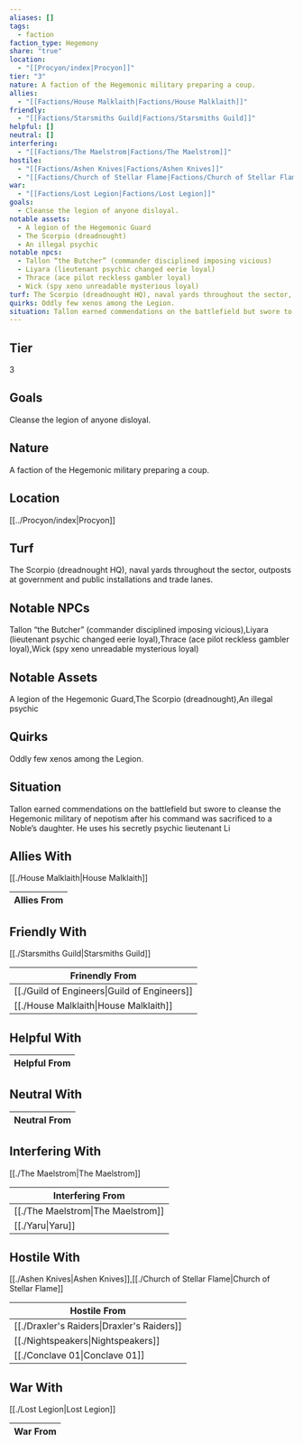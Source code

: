 ```yaml
---
aliases: []
tags:
  - faction
faction_type: Hegemony
share: "true"
location:
  - "[[Procyon/index|Procyon]]"
tier: "3"
nature: A faction of the Hegemonic military preparing a coup.
allies:
  - "[[Factions/House Malklaith|Factions/House Malklaith]]"
friendly:
  - "[[Factions/Starsmiths Guild|Factions/Starsmiths Guild]]"
helpful: []
neutral: []
interfering:
  - "[[Factions/The Maelstrom|Factions/The Maelstrom]]"
hostile:
  - "[[Factions/Ashen Knives|Factions/Ashen Knives]]"
  - "[[Factions/Church of Stellar Flame|Factions/Church of Stellar Flame]]"
war:
  - "[[Factions/Lost Legion|Factions/Lost Legion]]"
goals:
  - Cleanse the legion of anyone disloyal.
notable assets:
  - A legion of the Hegemonic Guard
  - The Scorpio (dreadnought)
  - An illegal psychic
notable npcs:
  - Tallon “the Butcher” (commander disciplined imposing vicious)
  - Liyara (lieutenant psychic changed eerie loyal)
  - Thrace (ace pilot reckless gambler loyal)
  - Wick (spy xeno unreadable mysterious loyal)
turf: The Scorpio (dreadnought HQ), naval yards throughout the sector, outposts at government and public installations and trade lanes.
quirks: Oddly few xenos among the Legion.
situation: Tallon earned commendations on the battlefield but swore to cleanse the Hegemonic military of nepotism after his command was sacrificed to a Noble’s daughter. He uses his secretly psychic lieutenant Li
---
```


## Tier

3

## Goals

Cleanse the legion of anyone disloyal.

## Nature

A faction of the Hegemonic military preparing a coup.

## Location

[[../Procyon/index|Procyon]]

## Turf

The Scorpio (dreadnought HQ), naval yards throughout the sector, outposts at government and public installations and trade lanes.

## Notable NPCs

Tallon “the Butcher” (commander disciplined imposing vicious),Liyara (lieutenant psychic changed eerie loyal),Thrace (ace pilot reckless gambler loyal),Wick (spy xeno unreadable mysterious loyal)

## Notable Assets

A legion of the Hegemonic Guard,The Scorpio (dreadnought),An illegal psychic

## Quirks

Oddly few xenos among the Legion.

## Situation

Tallon earned commendations on the battlefield but swore to cleanse the Hegemonic military of nepotism after his command was sacrificed to a Noble’s daughter. He uses his secretly psychic lieutenant Li

## Allies With

[[./House Malklaith|House Malklaith]]

| Allies From |
| ----------- |


## Friendly With

[[./Starsmiths Guild|Starsmiths Guild]]

| Frinendly From                                         |
| ------------------------------------------------------ |
| [[./Guild of Engineers\|Guild of Engineers]] |
| [[./House Malklaith\|House Malklaith]]       |


## Helpful With



| Helpful From |
| ------------ |


## Neutral With




| Neutral From |
| ------------ |



## Interfering With

[[./The Maelstrom|The Maelstrom]]


| Interfering From                             |
| -------------------------------------------- |
| [[./The Maelstrom\|The Maelstrom]] |
| [[./Yaru\|Yaru]]                   |



## Hostile With

[[./Ashen Knives|Ashen Knives]],[[./Church of Stellar Flame|Church of Stellar Flame]]


| Hostile From                                         |
| ---------------------------------------------------- |
| [[./Draxler's Raiders\|Draxler's Raiders]] |
| [[./Nightspeakers\|Nightspeakers]]         |
| [[./Conclave 01\|Conclave 01]]             |



## War With

[[./Lost Legion|Lost Legion]]

| War From |
| -------- |

